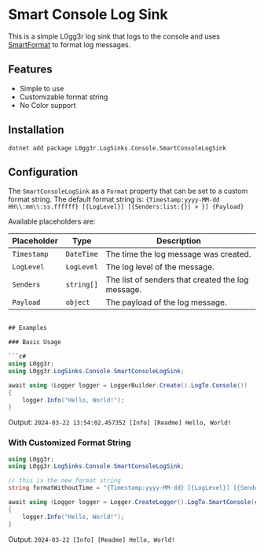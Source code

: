 # Smart Console Log Sink

This is a simple L0gg3r log sink that logs to the console and uses [SmartFormat](https://github.com/axuno/SmartFormat) to format log messages.

## Features

- Simple to use
- Customizable format string
- No Color support

## Installation

```console
dotnet add package L0gg3r.LogSinks.Console.SmartConsoleLogSink
```

## Configuration

The `SmartConsoleLogSink` as a `Format` property that can be set to a custom format string. The default format string is: `{Timestamp:yyyy-MM-dd HH\\:mm\\:ss.ffffff} [{LogLevel}] [{Senders:list:{}| > }] {Payload}`

Available placeholders are:

| Placeholder | Type       | Description                                       |
|-------------|------------|---------------------------------------------------|
| `Timestamp` | `DateTime` | The time the log message was created.             |
| `LogLevel`  | `LogLevel` | The log level of the message.                     |
| `Senders`   | `string[]` | The list of senders that created the log message. |
| `Payload`   | `object`   | The payload of the log message.                   |

```c#

## Examples

### Basic Usage

```c#
using L0gg3r;
using L0gg3r.LogSinks.Console.SmartConsoleLogSink;

await using (Logger logger = LoggerBuilder.Create().LogTo.Console())
{
    logger.Info("Hello, World!");
}
```
Output: `2024-03-22 13:54:02.457352 [Info] [Readme] Hello, World!`

### With Customized Format String

```c#
using L0gg3r;
using L0gg3r.LogSinks.Console.SmartConsoleLogSink;

// this is the new format string
string formatWithoutTime = "{Timestamp:yyyy-MM-dd} [{LogLevel}] [{Senders:list:{}| > }] {Payload}";

await using (Logger logger = Logger.CreateLogger().LogTo.SmartConsole(console => console.Format = formatWithoutTime).Build())
{
    logger.Info("Hello, World!");
}
```
Output: `2024-03-22 [Info] [Readme] Hello, World!`
